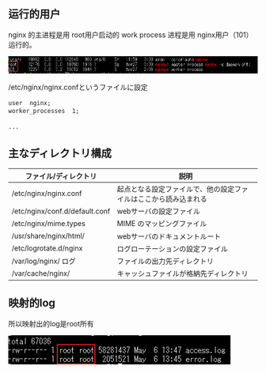 ## 运行的用户

nginx 的主进程是用 root用户启动的
        work process 进程是用 nginx用户（101）运行的。

![](img\2021-05-06-13-19-20.png)

/etc/nginx/nginx.confというファイルに設定

```
user  nginx;
worker_processes  1;

...

```

## 主なディレクトリ構成

| ファイル/ディレクトリ          | 説明                                                             |
| ------------------------------ | ---------------------------------------------------------------- |
| /etc/nginx/nginx.conf          | 起点となる設定ファイルで、他の設定ファイルはここから読み込まれる |
| /etc/nginx/conf.d/default.conf | webサーバの設定ファイル                                          |
| /etc/nginx/mime.types          | MIME のマッピングファイル                                        |
| /usr/share/nginx/html/         | webサーバのドキュメントルート                                    |
| /etc/logrotate.d/nginx         | ログローテーションの設定ファイル                                 |
| /var/log/nginx/ ログ           | ファイルの出力先ディレクトリ                                     |
| /var/cache/nginx/              | キャッシュファイルが格納先ディレクトリ                           |


## 映射的log

所以映射出的log是root所有

![](img\2021-05-06-13-48-37.png)

